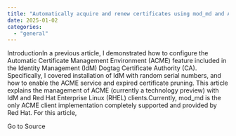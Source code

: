 ```yaml
---
title: "Automatically acquire and renew certificates using mod_md and Automated Certificate Management Environment (ACME) in Identity Management (IdM)"
date: 2025-01-02
categories: 
  - "general"
---
```


IntroductionIn a previous article, I demonstrated how to configure the Automatic Certificate Management Environment (ACME) feature included in the Identity Management (IdM) Dogtag Certificate Authority (CA). Specifically, I covered installation of IdM with random serial numbers, and how to enable the ACME service and expired certificate pruning. This article explains the management of ACME (currently a technology preview) with IdM and Red Hat Enterprise Linux (RHEL) clients.Currently, mod\_md is the only ACME client implementation completely supported and provided by Red Hat. For this article,

Go to Source
